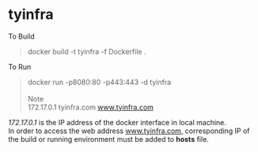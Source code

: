 # tyinfra

To Build <br>
> docker build -t tyinfra -f Dockerfile .

To Run <br>
> docker run -p8080:80 -p443:443  -d tyinfra
<br><br>
Note <br>
> 172.17.0.1 tyinfra.com www.tyinfra.com

*172.17.0.1* is the IP address of the docker interface in local machine.
<br>
In order to access the web address www.tyinfra.com, corresponding IP of the build or running environment must be added to **hosts** file.
